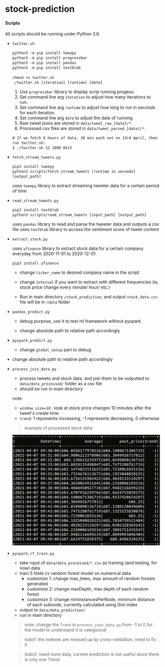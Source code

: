 # stock-prediction

#### Scripts

All scripts should be running under Python 3.6.

- `twitter.sh`

  ```
  python3 -m pip install tweepy
  python3 -m pip install progressbar
  python3 -m pip install pandas
  python3 -m pip install textblob

  chmod +x twitter.sh
  ./twitter.sh [iteration] [runtime] [date]
  ```

  1. Use `progressbar` library to display scrip running progess.
  2. Set command line arg `iteration` to adjust how many iterations to run.
  3. Set command line arg `runtime` to adjust how long to run in seconds for each iteration.
  4. Set command line arg `date` to adjust the date of running.
  5. Raw tweet jsons are stored in `data/tweet_raw_[date]/*`.
  6. Processed csv files are stored in `data/tweet_parsed_[date]/*`.

  ```
  # If we fetch 6 hours of data, 30 min each set on 13rd April, then run twitter.sh:
  $ ./twitter.sh 12 1800 0413
  ```

- `fetch_stream_tweets.py`

  ```
  pip3 install tweepy
  python3 scripts/fetch_stream_tweets [runtime in seconds] [output_path]
  ```

  uses `tweepy` library to extract streaming tweeter data for a certain period of time

- `read_stream_tweets.py`

  ```
  pip3 install textblob
  python3 scripts/read_stream_tweets [input_path] [output_path]
  ```

  uses `pandas` library to read and parse the tweeter data and outputs a csv file
  uses `textblob` library to access the sentiment score of tweet content

- `extract_stock.py`

  uses `yfinance` library to extract stock data for a certain company everyday from 2020-11-01 to 2020-12-01

  ```
  pip3 install yfinance
  ```

  - change `ticker_name` to desired company name in the script

  - change `interval` if you want to extract with different frequencies (ie, stock price change every minute/ hour/ etc.)

  - Run in main directory `/stock_prediction`, and output `stock_data.csv` file will be in `/data` folder

- `pandas_predict.py`

  - debug purpose, use it to test ml framework without pyspark

  - change absolute path to relative path accordingly

- `pyspark_predict.py`

  - change `global_setup` part to debug

- change absolute path to relative path accordingly
- `process_join_data.py`

  - process tweets and stock data, and join them to be outputted to `data/data_processed/` folder as a csv file
  - should be run in main directory

  note:

  - `window_size=10` : look at stock price changes 10 minutes after the tweet's create time
  - `trend`: 1 represents increasing, -1 represents decreasing, 0 otherwise

  > example of processed stock data:

  ![](pics/stock-data-example.png)

- `pyspark_rf_train.py`

  - take input of `data/data_processed/*.csv` as training (and testing, for now) data
  - train 5 folds cv random forest model on numerical data
    - customize 1: change max_trees, max amount of random forests generated
    - customize 2: change maxDepth, max depth of each random forest
    - customize 3: change minInstancesPerNode, minimum distance of each subnode, currently calculated using Gini index
  - output to `data/data_prediction/`
  - run in main directory

  > note: change the `Trend` in `process_join_data.py` from -1 to 0 for the model to understand it is categorical

  > todo1: the indexes are messed up by cross-validation, need to fix it

  > todo2: need more data, current prediction is not useful since there is only one Trend
